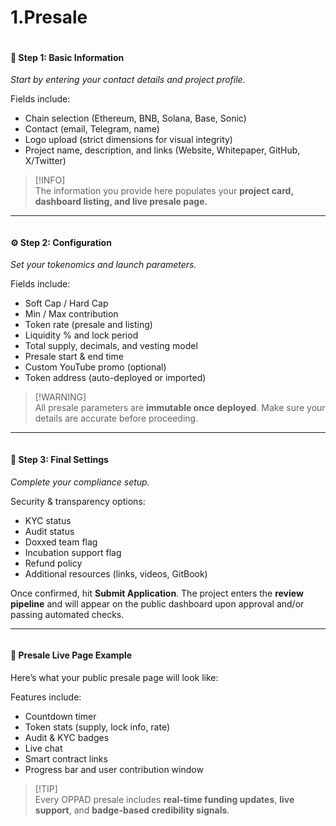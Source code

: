 # 1.Presale

<figure><img src="../.gitbook/assets/image (7).png" alt=""><figcaption></figcaption></figure>

#### 🧾 Step 1: Basic Information

_Start by entering your contact details and project profile._

Fields include:

* Chain selection (Ethereum, BNB, Solana, Base, Sonic)
* Contact (email, Telegram, name)
* Logo upload (strict dimensions for visual integrity)
* Project name, description, and links (Website, Whitepaper, GitHub, X/Twitter)

> \[!INFO]\
> The information you provide here populates your **project card, dashboard listing, and live presale page.**

***

<figure><img src="../.gitbook/assets/image (8).png" alt=""><figcaption></figcaption></figure>

#### ⚙️ Step 2: Configuration

_Set your tokenomics and launch parameters._

Fields include:

* Soft Cap / Hard Cap
* Min / Max contribution
* Token rate (presale and listing)
* Liquidity % and lock period
* Total supply, decimals, and vesting model
* Presale start & end time
* Custom YouTube promo (optional)
* Token address (auto-deployed or imported)

> \[!WARNING]\
> All presale parameters are **immutable once deployed**. Make sure your details are accurate before proceeding.

***

<figure><img src="../.gitbook/assets/image (9).png" alt=""><figcaption></figcaption></figure>

#### 🔐 Step 3: Final Settings

_Complete your compliance setup._

Security & transparency options:

* KYC status
* Audit status
* Doxxed team flag
* Incubation support flag
* Refund policy
* Additional resources (links, videos, GitBook)

Once confirmed, hit **Submit Application**. The project enters the **review pipeline** and will appear on the public dashboard upon approval and/or passing automated checks.

***

<figure><img src="../.gitbook/assets/image (10).png" alt=""><figcaption></figcaption></figure>

#### 📢 Presale Live Page Example

Here’s what your public presale page will look like:

Features include:

* Countdown timer
* Token stats (supply, lock info, rate)
* Audit & KYC badges
* Live chat
* Smart contract links
* Progress bar and user contribution window

> \[!TIP]\
> Every OPPAD presale includes **real-time funding updates**, **live support**, and **badge-based credibility signals**.
